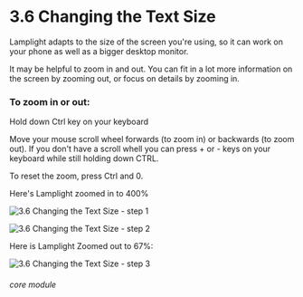 # 3.6 Changing the Text Size


Lamplight adapts to the size of the screen you&#039;re using, so it can work on your phone as well as a bigger desktop monitor.

It may be helpful to zoom in and out. You can fit in a lot more information on the screen by zooming out, or focus on details by zooming in.

### To zoom in or out:

Hold down Ctrl key on your keyboard

Move your mouse scroll wheel forwards (to zoom in) or backwards (to zoom out). If you don't have a scroll whell you can press + or - keys on your keyboard while still holding down CTRL.

To reset the zoom, press Ctrl and 0.

Here&#039;s Lamplight zoomed in to 400%

![3.6 Changing the Text Size - step 1](3.6_Changing_the_Text_Size_im_1.png)

![3.6 Changing the Text Size - step 2](3.6_Changing_the_Text_Size_im_2.png)

Here is Lamplight Zoomed out to 67%:

![3.6 Changing the Text Size - step 3](3.6_Changing_the_Text_Size_im_3.png)


###### core module
